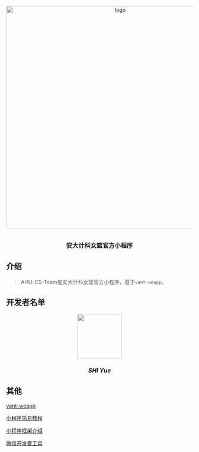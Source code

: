 <p align="center">
  <img alt="logo" src="http://ahu-cs-female.oss-cn-hangzhou.aliyuncs.com/image/static/logo-transparent.png" width="600" style="margin-bottom: 10px;">
</p>
<h3 align="center">安大计科女篮官方小程序</h3>


## 介绍

> AHU-CS-Team是安大计科女篮官方小程序，基于`vant-weapp`。

## 开发者名单
<p align="center">
    <img src="http://qcs4zgm4j.bkt.clouddn.com/myavatar.jpg" width="120" height="120">
    <h5 align="center" style="font-size:16px;">SHI Yue</h5>
</p>

## 其他

[vant-weapp](https://github.com/youzan/vant-weapp)

[小程序简易教程](https://mp.weixin.qq.com/debug/wxadoc/dev/)

[小程序框架介绍](https://mp.weixin.qq.com/debug/wxadoc/dev/framework/MINA.html)

[微信开发者工具](https://mp.weixin.qq.com/debug/wxadoc/dev/devtools/download.html)

